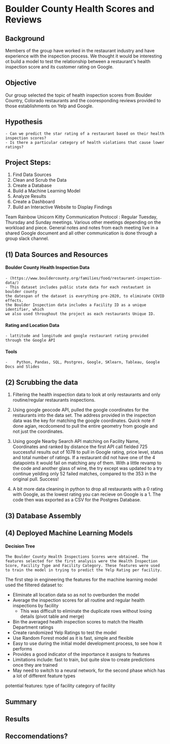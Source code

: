 # Boulder County Health Scores and Reviews

## Background

Members of the group have worked in the restaurant industry and have experience with the inspection process. We thought it would be interesting ot build a model to test the relationship between a restaurant's health inspection score and its customer rating on Google. 

## Objective

Our group selected the topic of health inspection scores from Boulder Country, Colorado restaurants and the cooresponding reviews provided to those establishments on Yelp and Google.

## Hypothesis

    - Can we predict the star rating of a restaurant based on their health inspection scores?
    - Is there a particular category of health violations that cause lower ratings?

## Project Steps:

1. Find Data Sources
2. Clean and Scrub the Data
3. Create a Database
4. Build a Machine Learning Model
5. Analyze Results
6. Create a Dashboard
7. Build an Interactive Website to Display Findings

Team Rainbow Unicorn Kitty Communication Protocol : Regular Tuesday, Thursday and Sunday meetings. Various other meetings depending on the workload and piece. General notes and notes from each meeting live in a shared Google document and all other communication is done through a group slack channel.


## (1) Data Sources and Resources

#### Boulder County Health Inspection Data 
    - (https://www.bouldercounty.org/families/food/restaurant-inspection-data/)
    - This dataset includes public state data for each restautant in boulder county
    the datespan of the dataset is everything pre-2020, to eliminate COVID effects.
    the Boulder Inspection data includes a Facility ID as a unique identifier, which
    we also used throughout the project as each restaurants Unique ID.

#### Rating and Location Data
    - lattitude and longitude and google restaurant rating provided through the Google API 

#### Tools
    -    Python, Pandas, SQL, Postgres, Google, SKlearn, Tableau, Google Docs and Slides 


## (2) Scrubbing the data

1. Filtering the health inspection data to look at only restaurants and only routine/regular restaurants inspections. 

2. Using google geocode API, pulled the google coordinates for the restaurants into the data set. The address provided in the inspection data was the key for matching the google coordinates. Quick note if done agian, recdcomend to pull the entire geometry from google and not just the coordinates. 

3. Using google Nearby Search API matching on Facility Name, Coordinates and ranked by distance the first API call fielded 725 successful results out of 1078 to pull in Google rating, price level, status and total number of ratings. If a restaurant did not have one of the 4 datapoints it would fail on matching any of them. With a little revamp to the code and another glass of wine, the try except was updated to a try continue yeilding only 52 failed matches, compared to the 353 in the original pull. Success!

4. A bit more data cleaning in python to drop all restaurants with a 0 rating with Google, as the lowest rating you can recieve on Google is a 1. The code then was exported as a CSV for the Postgres Database. 

## (3) Database Assembly



## (4) Deployed Machine Learning Models
#### Decision Tree 

    The Boulder County Health Inspections Scores were obtained. The features selected for the first analysis were the Health Inspection Score, Facility Type and Facility Category. These features were used to train the model in trying to predict the Yelp Rating per facility.

The first step in engineering the features for the machine learning model used the filtered dataset to:

 - Eliminate all location data so as not to overburden the model
 - Average the inspection scores for all routine and regular health inspections by facility
    - This was difficult to eliminate the duplicate rows without losing details (pivot table and merge)
 - Bin the averaged health inspection scores to match the Health Department ratings
 - Create randomized Yelp Ratings to test the model
 - Use Random Forest model as it is fast, simple and flexible
 - Easy to use during the initial model development process, to see how it performs
 - Provides a good indicator of the importance it assigns to features
 - Limitations include: fast to train, but quite slow to create predictions once they are trained
 - May need to switch to a neural network, for the second phase which has a lot of different feature types



potential features:
type of facility
category of facility


## Summary

## Results

## Reccomendations?
